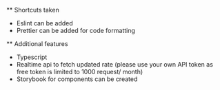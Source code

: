 ** Shortcuts taken
* Eslint can be added
* Prettier can be added for code formatting

** Additional features
* Typescript
* Realtime api to fetch updated rate (please use your own API token as free token is limited to 1000 request/ month)
* Storybook for components can be created
